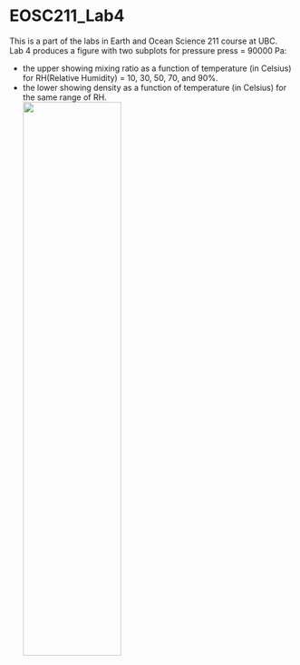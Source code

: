 # EOSC211_Lab4
This is a part of the labs in Earth and Ocean Science 211 course at UBC.<br>
Lab 4 produces a figure with two subplots for pressure press = 90000 Pa:<br>
* the upper showing mixing ratio as a function of temperature (in Celsius) for RH(Relative Humidity) = 10, 30, 50, 70, and 90%.<br>
* the lower showing density as a function of temperature (in Celsius) for the same range of RH.<br>
<img src = "https://user-images.githubusercontent.com/43057046/106278065-62071f00-627d-11eb-9475-714a103671c1.jpg" width = "60%" height="50%"></img>
